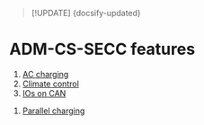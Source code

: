 > [!UPDATE] {docsify-updated}
# ADM-CS-SECC features

1. [AC charging](charge-controllers/secc_ac_charging.md)
1. [Climate control](charge-controllers/secc_climate_control.md)
1. [IOs on CAN](charge-controllers/secc_can_ios.md)
<!-- 1. [OCPP](charge-controllers/secc_ocpp.md) -->
1. [Parallel charging](charge-controllers/secc_parallel_charging.md)
